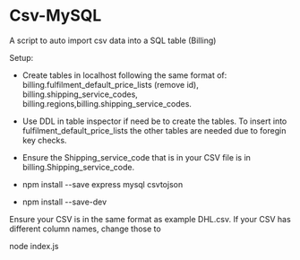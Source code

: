 # Csv-MySQL

A script to auto import csv data into a SQL table (Billing)

Setup:

- Create tables in localhost following the same format of: billing.fulfilment_default_price_lists (remove id), billing.shipping_service_codes, billing.regions,billing.shipping_service_codes. 

- Use DDL in table inspector if need be to create the tables. To insert into fulfilment_default_price_lists the other tables are needed due to foregin key checks. 

- Ensure the Shipping_service_code that is in your CSV file is in billing.Shipping_service_code.

- npm install --save express mysql csvtojson
- npm install --save-dev

Ensure your CSV is in the same format as example DHL.csv. If your CSV has different column names, change those to

node index.js
